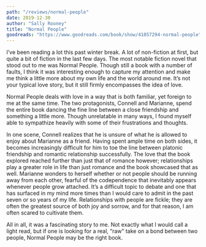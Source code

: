 ```yaml
---
path: "/reviews/normal-people"
date: 2019-12-30
author: "Sally Rooney"
title: "Normal People"
goodreads: "https://www.goodreads.com/book/show/41057294-normal-people"
---
```


I’ve been reading a lot this past winter break. A lot of non-fiction at first, but quite a bit of fiction in the last few days. The most notable fiction novel that stood out to me was Normal People. Though still a book with a number of faults, I think it was interesting enough to capture my attention and make me think a little more about my own life and the world around me. It’s not your typical love story, but it still firmly encompasses the idea of love.

Normal People deals with love in a way that is both familiar, yet foreign to me at the same time. The two protagonists, Connell and Marianne, spend the entire book dancing the fine line between a close friendship and something a little more. Though unrelatable in many ways, I found myself able to sympathize heavily with some of their frustrations and thoughts.

In one scene, Connell realizes that he is unsure of what he is allowed to enjoy about Marianne as a friend. Having spent ample time on both sides, it becomes increasingly difficult for him to toe the line between platonic friendship and romantic relationship successfully. The love that the book explored reached further than just that of romance however; relationships play a greater role in life than just romance and the book showcased that as well. Marianne wonders to herself whether or not people should be running away from each other, fearful of the codependence that inevitably appears whenever people grow attached. It’s a difficult topic to debate and one that has surfaced in my mind more times than I would care to admit in the past seven or so years of my life. Relationships with people are fickle; they are often the greatest source of both joy and sorrow, and for that reason, I am often scared to cultivate them.

All in all, it was a fascinating story to me. Not exactly what I would call a light read, but if one is looking for a real, “raw” take on a bond between two people, Normal People may be the right book.
